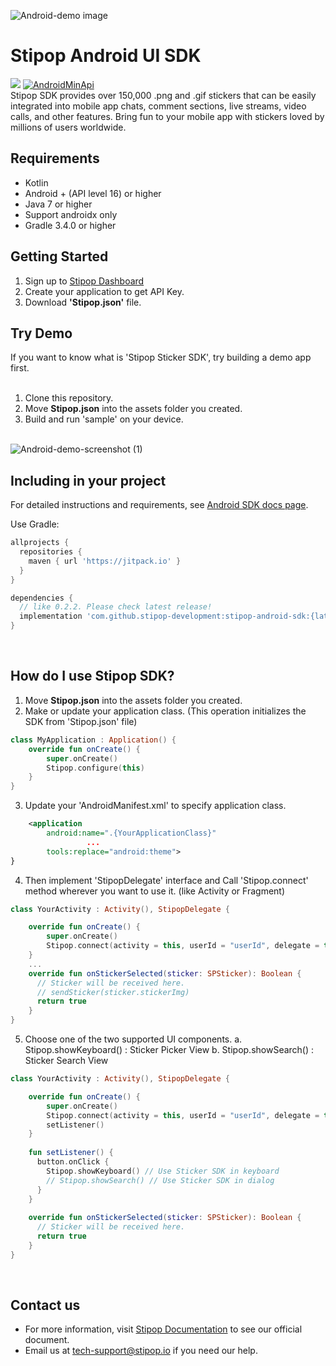 ![Android-demo image](https://user-images.githubusercontent.com/42525347/139039262-2fc7a0d2-d000-4848-b7be-eee2beede9f8.png)
<h1>Stipop Android UI SDK</h1>

[![](https://jitpack.io/v/stipop-development/stipop-android-sdk.svg)](https://jitpack.io/#stipop-development/stipop-android-sdk)
<a href="https://android-arsenal.com/api?level=16"><img alt="AndroidMinApi" src="https://img.shields.io/badge/API-16%2B-brightgreen.svg?style=flat"/></a></br>
Stipop SDK provides over 150,000 .png and .gif stickers that can be easily integrated into mobile app chats, comment sections, live streams, video calls, and other features. Bring fun to your mobile app with stickers loved by millions of users worldwide.

Requirements
-------------------
- Kotlin
- Android + (API level 16) or higher
- Java 7 or higher
- Support androidx only
- Gradle 3.4.0 or higher

Getting Started
--------
1. Sign up to <a href="https://dashboard.stipop.io/" target="_blank">Stipop Dashboard</a>
2. Create your application to get API Key.
3. Download **'Stipop.json'** file.

Try Demo
--------

If you want to know what is 'Stipop Sticker SDK', try building a demo app first.</br></br>

1. Clone this repository.<br/>
2. Move **Stipop.json** into the assets folder you created. 
3. Build and run 'sample' on your device.<br/><br/>

<p align="center">
      
![Android-demo-screenshot (1)](https://user-images.githubusercontent.com/42525347/139039328-e02059dc-11fd-416f-9135-1d124ef782b7.png)
      
</p>

Including in your project
--------
For detailed instructions and requirements, see [Android SDK docs page][1].

Use Gradle:

```gradle
allprojects {
  repositories {
    maven { url 'https://jitpack.io' }
  }
}

dependencies {
  // like 0.2.2. Please check latest release!
  implementation 'com.github.stipop-development:stipop-android-sdk:{latest_version}' 
}
```
<br/>

How do I use Stipop SDK?
-------------------
1. Move **Stipop.json** into the assets folder you created. 
2. Make or update your application class. (This operation initializes the SDK from 'Stipop.json' file)
```kotlin
class MyApplication : Application() {
    override fun onCreate() {
        super.onCreate()
        Stipop.configure(this)
    }
}
```
3. Update your 'AndroidManifest.xml' to specify application class.
```xml
    <application
        android:name=".{YourApplicationClass}"
                 ...
        tools:replace="android:theme">
}
```
4. Then implement 'StipopDelegate' interface and Call 'Stipop.connect' method wherever you want to use it. (like Activity or Fragment)
```kotlin
class YourActivity : Activity(), StipopDelegate {

    override fun onCreate() {
        super.onCreate()
        Stipop.connect(activity = this, userId = "userId", delegate = this)
    }
    ...
    override fun onStickerSelected(sticker: SPSticker): Boolean {
      // Sticker will be received here.
      // sendSticker(sticker.stickerImg)
      return true
    }
}
```
5. Choose one of the two supported UI components.
      a. Stipop.showKeyboard() : Sticker Picker View
      b. Stipop.showSearch() : Sticker Search View
```kotlin
class YourActivity : Activity(), StipopDelegate {

    override fun onCreate() {
        super.onCreate()
        Stipop.connect(activity = this, userId = "userId", delegate = this)
        setListener()
    }
    
    fun setListener() {
      button.onClick {
        Stipop.showKeyboard() // Use Sticker SDK in keyboard
        // Stipop.showSearch() // Use Sticker SDK in dialog
      }
    }
    
    override fun onStickerSelected(sticker: SPSticker): Boolean {
      // Sticker will be received here.
      return true
    }
}
```
<br/>

## Contact us

- For more information, visit [Stipop Documentation][1] to see our official document.
- Email us at tech-support@stipop.io if you need our help.

[1]: https://docs.stipop.io/en/sdk/android/get-started/quick-start
